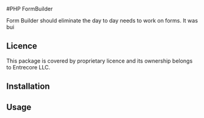 #PHP FormBuilder

Form Builder should eliminate the day to day needs to work on forms. It was bui

## Licence

This package is covered by proprietary licence and its ownership belongs to Entrecore LLC.


## Installation

## Usage
